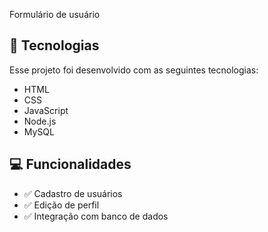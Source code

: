 Formulário de usuário

## 🚀 Tecnologias

Esse projeto foi desenvolvido com as seguintes tecnologias:

- HTML
- CSS
- JavaScript
- Node.js
- MySQL

## 💻 Funcionalidades

- ✅ Cadastro de usuários
- ✅ Edição de perfil
- ✅ Integração com banco de dados
